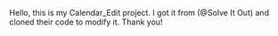 Hello, this is my Calendar_Edit project. I got it from (@Solve It Out) and cloned their code to modify it. Thank you! 
